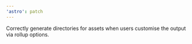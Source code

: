 ```yaml
---
'astro': patch
---
```


Correctly generate directories for assets when users customise the output via rollup options.

